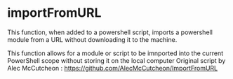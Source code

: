 # importFromURL

This function, when added to a powershell script, imports a powershell module from a URL without downloading it to the machine.

This function allows for a module or script to be imnported into the current PowerShell scope without storing it on the local computer
Original script by Alec McCutcheon : https://github.com/AlecMcCutcheon/ImportFromURL
